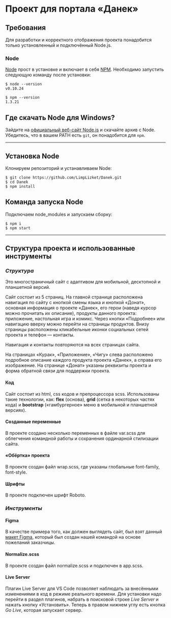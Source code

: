 # Проект для портала «Данек»

## Требования

Для разработки и корректного отображения проекта понадобится только установленный и подключённый Node.js.

### Node

[Node](http://nodejs.org/) прост в установке и включает в себя [NPM](https://npmjs.org/).
Необходимо запустить следующую команду после установки:

    $ node --version
    v0.10.24

    $ npm --version
    1.3.21

## Где скачать Node для Windows?

Зайдите на [официальный веб-сайт Node.js](http://nodejs.org/) и скачайте архив с Node.
Убедитесь, что в вашем PATH есть `git`, он понадобится для `npm`.

---

## Установка Node

Клонируем репозиторий и устанавливаем Node:

    $ git clone https://github.com/LimpLizket/Danek.git
    $ cd Danek
    $ npm install

## Команда запуска Node

Подключаем node_modules и запускаем сборку:

    $ npm i
    $ npm start

---

## Структура проекта и использованные инструменты

### *Структура*

Это многостраничный сайт с адаптивом для мобильной, десктопной и планшетной версий. 

Сайт состоит из 5 страниц. На главной странице расположена навигация по сайту с кнопкой смены языка и кнопкой «Донат», основная информация о проекте «Данек», его герои (наведя курсор можно прочитать их описание), продукты данного проекта: приложение, настольная игра и комикс. Через кнопки «Подробнее» или навигацию вверху можно перейти на страницы продуктов. Внизу страницы расположены кликабельные иконки социальных сетей проекта и телефон — контакты. 

Навигация и контакты повторяются на всех страницах сайта.

На страницах «Курак», «Приложение», «Чигу» слева расположено подробное описание каждого продукта проекта «Данек», а справа его изображение. На странице «Донат» указаны реквизиты проекта и форма обратной связи для поддержки проекта. 

#### Код 

Сайт состоит из html, css кодов и препроцессора scss. Использованы такие технологии, как: **flex** (основа), **grid** (сетка в некоторых частях кода) и **bootstrap** («гамбургерное» меню в мобильной и планшетной версиях).

#### Созданные переменные

В проекте создано несколько переменных в файле var.scss для облегчения командной работы и сохранения ординарной стилизации сайта. 

#### «Обёртка» проекта

В проекте создан файл wrap.scss, где указаны глобальные font-family, font-style.

#### Шрифты

В проекте подключен шрифт Roboto.

### *Инструменты*

#### Figma

В качестве примера того, как должен выглядеть сайт, был взят данный [макет Figma](https://www.figma.com/file/XihUg31X3XBtdBMS3HJjkm/DANEK?node-id=316%3A574), который был создан нашей командой на основе пожеланий заказчицы. 

#### Normalize.scss

В проекте создан файл normalize.scss и подключен в app.scss.

#### Live Server

Плагин Live Server для VS Code позволяет наблюдать за внесёнными изменениями в код в режиме реального времени. Для установки надо перейти в раздел плагинов, набрать в поисковой строке *Live Server* и нажать кнопку «Установить». Теперь в правом нижнем углу есть кнопка *Go Live*, которая запускает сервер.
